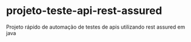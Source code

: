 # projeto-teste-api-rest-assured
Projeto rápido de automação de testes de apis utilizando rest assured em java
